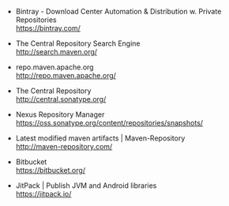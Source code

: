 - Bintray - Download Center Automation & Distribution w. Private Repositories  
https://bintray.com/

- The Central Repository Search Engine  
http://search.maven.org/

- repo.maven.apache.org  
http://repo.maven.apache.org/

- The Central Repository  
http://central.sonatype.org/

- Nexus Repository Manager  
https://oss.sonatype.org/content/repositories/snapshots/

- Latest modified maven artifacts | Maven-Repository  
http://maven-repository.com/

- Bitbucket  
https://bitbucket.org/

- JitPack | Publish JVM and Android libraries  
https://jitpack.io/
